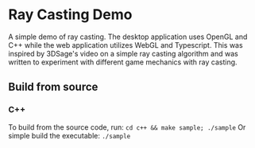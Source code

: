 # Ray Casting Demo
  
A simple demo of ray casting. The desktop application uses OpenGL and C++ while the web application utilizes WebGL and Typescript. This was inspired by 
3DSage's video on a simple ray casting algorithm and was written to experiment with different game mechanics with ray casting.
  
## Build from source

### C++

To build from the source code, run:
 `cd c++ && make sample; ./sample`
Or simple build the executable:
`./sample`
